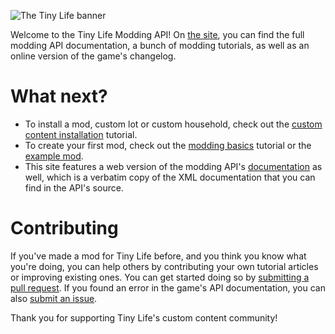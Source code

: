 ![The Tiny Life banner](https://raw.githubusercontent.com/Ellpeck/TinyLifeWeb/main/docs/media/banner.png)

Welcome to the Tiny Life Modding API! On [the site](https://docs.tinylifegame.com), you can find the full modding API documentation, a bunch of modding tutorials, as well as an online version of the game's changelog.

# What next?
- To install a mod, custom lot or custom household, check out the [custom content installation](https://docs.tinylifegame.com/articles/getting.html) tutorial.
- To create your first mod, check out the [modding basics](https://docs.tinylifegame.com/articles/mod_basics.html) tutorial or the [example mod](https://github.com/Ellpeck/TinyLifeExampleMod).
- This site features a web version of the modding API's [documentation](https://docs.tinylifegame.com/api/TinyLife.html) as well, which is a verbatim copy of the XML documentation that you can find in the API's source.

# Contributing
If you've made a mod for Tiny Life before, and you think you know what you're doing, you can help others by contributing your own tutorial articles or improving existing ones. You can get started doing so by [submitting a pull request](https://github.com/Ellpeck/TinyLifeWeb/pulls). If you found an error in the game's API documentation, you can also [submit an issue](https://github.com/Ellpeck/TinyLifeWeb/issues).

Thank you for supporting Tiny Life's custom content community!